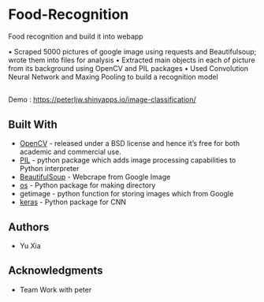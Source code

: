 # Food-Recognition
Food recognition and build it into webapp

•   Scraped 5000 pictures of google image using requests and Beautifulsoup; wrote them into files for analysis
•   Extracted main objects in each of picture from its background using OpenCV and PIL packages
•   Used Convolution Neural Network and Maxing Pooling to build a recognition model 

##
Demo : https://peterljw.shinyapps.io/image-classification/

## Built With
* [OpenCV](https://opencv.org/) - released under a BSD license and hence it’s free for both academic and commercial use.
* [PIL](https://pillow.readthedocs.io/en/stable/) - python package which adds image processing capabilities to Python interpreter
* [BeautifulSoup](https://www.crummy.com/software/BeautifulSoup/bs4/doc/) - Webcrape from Google Image
* [os](https://docs.python.org/3/library/os.html) - Python package for making directory
* getimage - python function for storing images which from Google
* [keras](https://keras.io/) - Python package for CNN

## Authors
* Yu Xia
## Acknowledgments
* Team Work with peter

